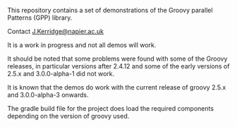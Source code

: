 This repository contains a set of demonstrations of the Groovy parallel Patterns (GPP) library.

Contact J.Kerridge@napier.ac.uk

It is a work in progress and not all demos will work.

It should be noted that some problems were found with some of the Groovy releases, 
in particular versions after 2.4.12 and some of the early versions of 2.5.x and
3.0.0-alpha-1 did not work.

It is known that the demos do work with the current release of groovy 2.5.x and 
3.0.0-alpha-3 onwards.

The gradle build file for the project does load the required components depending on the
version of groovy used.

